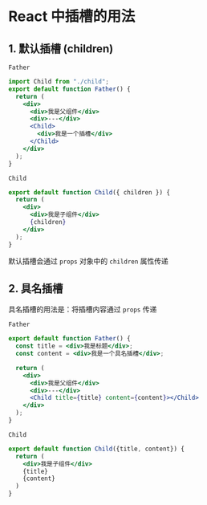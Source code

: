 # React 中插槽的用法

## 1. 默认插槽 (children)

`Father`

```jsx
import Child from "./child";
export default function Father() {
  return (
    <div>
      <div>我是父组件</div>
      <div>---</div>
      <Child>
        <div>我是一个插槽</div>
      </Child>
    </div>
  );
}
```

`Child`

```jsx
export default function Child({ children }) {
  return (
    <div>
      <div>我是子组件</div>
      {children}
    </div>
  );
}
```

默认插槽会通过 `props` 对象中的 `children` 属性传递

## 2. 具名插槽

具名插槽的用法是：将插槽内容通过 `props` 传递

`Father`

```jsx
export default function Father() {
  const title = <div>我是标题</div>;
  const content = <div>我是一个具名插槽</div>;

  return (
    <div>
      <div>我是父组件</div>
      <div>---</div>
      <Child title={title} content={content}></Child>
    </div>
  );
}
```

`Child`

```jsx
export default function Child({title, content}) {
  return (
    <div>我是子组件</div>
    {title}
    {content}
  )
}
```
